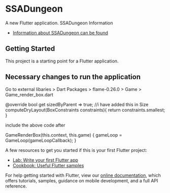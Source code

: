 # SSADungeon

A new Flutter application.
SSADungeon Information

- [Information about SSADungeon can be found](https://flutter.dev/docs/get-started/codelab)

## Getting Started

This project is a starting point for a Flutter application.

## Necessary changes to run the application

Go to external libaries > Dart Packages > flame-0.26.0 > Game > Game_render_box.dart

  @override
  bool get sizedByParent => true;
  //i have added this in
  Size computeDryLayout(BoxConstraints constraints){
    return constraints.smallest;
  }

include the above code after 

  GameRenderBox(this.context, this.game) {
    gameLoop = GameLoop(gameLoopCallback);
  }

A few resources to get you started if this is your first Flutter project:

- [Lab: Write your first Flutter app](https://flutter.dev/docs/get-started/codelab)
- [Cookbook: Useful Flutter samples](https://flutter.dev/docs/cookbook)

For help getting started with Flutter, view our
[online documentation](https://flutter.dev/docs), which offers tutorials,
samples, guidance on mobile development, and a full API reference.
